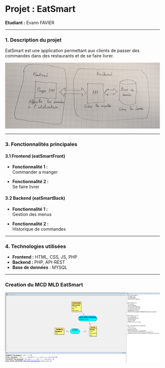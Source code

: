 # **Projet : EatSmart**

**Etudiant :** Evann FAVIER

---

### **1. Description du projet**

EatSmart est une application permettant aux clients de passer des commandes dans des restaurants et de se faire livrer.

<img src="./assets/img/IMG_20250917_140738712~2.jpg">

---

### **3. Fonctionnalités principales**

#### **3.1 Frontend (eatSmartFront)**

- **Fonctionnalité 1 :**  
  Commander a manger
  
- **Fonctionnalité 2 :**  
  Se faire livrer
  
#### **3.2 Backend (eatSmartBack)**

- **Fonctionnalité 1 :**  
  Gestion des menus
  
- **Fonctionnalité 2 :**  
  Historique de commandes

---

### **4. Technologies utilisées**

- **Frontend :** HTML, CSS, JS, PHP
- **Backend :** PHP, API-REST
- **Base de données** : MYSQL
---

### **Creation du MCD MLD EatSmart**

<img src="./assets/img/Capture.PNG">

